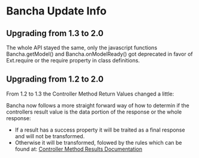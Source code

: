Bancha Update Info
==================

Upgrading from 1.3 to 2.0
-------------------------

The whole API stayed the same, only the javascript functions Bancha.getModel() 
and Bancha.onModelReady() got deprecated in favor of Ext.require or the 
require property in class definitions.

Upgrading from 1.2 to 2.0
-------------------------

From 1.2 to 1.3 the Controller Method Return Values changed a little:

Bancha now follows a more straight forward way of how to determin if the controllers result value
is the data portion of the response or the whole response:  

 - If a result has a success property it will be traited as a final response and will not be transformed.
 - Otherwise it will be transformed, folowed by the rules which can be found at:
 [Controller Method Results Documentation](http://docs.banchaproject.org/resources/Supported-Controller-Method-Results.html)

